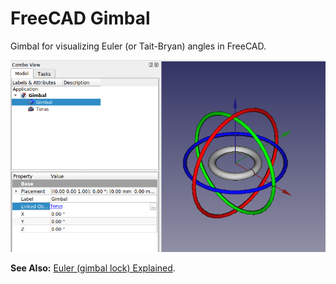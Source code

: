 # FreeCAD Gimbal

Gimbal for visualizing Euler (or Tait-Bryan) angles in FreeCAD.

![Gimbal](./gimbal.png)

**See Also:** [Euler (gimbal lock) Explained](https://www.youtube.com/watch?v=zc8b2Jo7mno&ab_channel=GuerrillaCG).
